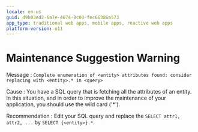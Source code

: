 ```yaml
---
locale: en-us
guid: d9b03ed2-6a7e-4674-8c03-fec66386a573
app_type: traditional web apps, mobile apps, reactive web apps
platform-version: o11
---
```


# Maintenance Suggestion Warning

Message
:   `Complete enumeration of <entity> attributes found: consider replacing with <entity>.* in <query>`

Cause
:   You have a SQL query that is fetching all the attributes of an entity. In this situation, and in order to improve the maintenance of your application, you should use the wild card ('*').

Recommendation
:   Edit your SQL query and replace the `SELECT attr1, attr2, ...` by `SELECT {<entity>}.*`.
